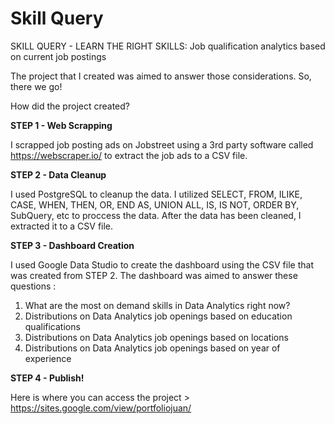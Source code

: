 # Skill Query
SKILL QUERY - LEARN THE RIGHT SKILLS: Job qualification analytics based on current job postings

The project that I created was aimed to answer those considerations. So, there we go!

How did the project created?

**STEP 1 - Web Scrapping**

I scrapped job posting ads on Jobstreet using a 3rd party software called https://webscraper.io/ to extract the job ads to a CSV file.

**STEP 2 - Data Cleanup**

I used PostgreSQL to cleanup the data. I utilized SELECT, FROM, ILIKE, CASE, WHEN, THEN, OR, END AS, UNION ALL, IS, IS NOT, ORDER BY, SubQuery, etc to proccess the data.
After the data has been cleaned, I extracted it to a CSV file.

**STEP 3 - Dashboard Creation**

I used Google Data Studio to create the dashboard using the CSV file that was created from STEP 2. The dashboard was aimed to answer these questions :
1. What are the most on demand skills in Data Analytics right now?
2. Distributions on Data Analytics job openings based on education qualifications
3. Distributions on Data Analytics job openings based on locations
4. Distributions on Data Analytics job openings based on year of experience

**STEP 4 - Publish!**

Here is where you can access the project > https://sites.google.com/view/portfoliojuan/
